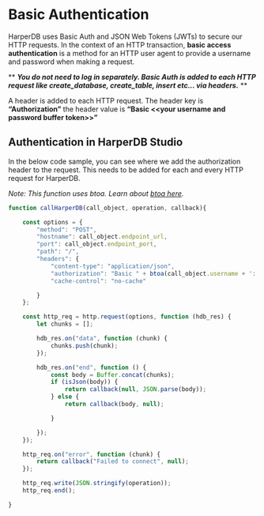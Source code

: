 # Basic Authentication

HarperDB uses Basic Auth and JSON Web Tokens (JWTs) to secure our HTTP requests. In the context of an HTTP transaction, **basic access authentication** is a method for an HTTP user agent to provide a username and password when making a request.

\*\* _**You do not need to log in separately. Basic Auth is added to each HTTP request like create\_database, create\_table, insert etc… via headers.**_ \*\*

A header is added to each HTTP request. The header key is **“Authorization”** the header value is **“Basic <\<your username and password buffer token>>”**

## Authentication in HarperDB Studio

In the below code sample, you can see where we add the authorization header to the request. This needs to be added for each and every HTTP request for HarperDB.

_Note: This function uses btoa. Learn about_ [_btoa here_](https://developer.mozilla.org/en-US/docs/Web/API/btoa)_._

```javascript
function callHarperDB(call_object, operation, callback){

    const options = {
        "method": "POST",
        "hostname": call_object.endpoint_url,
        "port": call_object.endpoint_port,
        "path": "/",
        "headers": {
            "content-type": "application/json",
            "authorization": "Basic " + btoa(call_object.username + ':' + call_object.password),
            "cache-control": "no-cache"

        }
    };

    const http_req = http.request(options, function (hdb_res) {
        let chunks = [];

        hdb_res.on("data", function (chunk) {
            chunks.push(chunk);
        });

        hdb_res.on("end", function () {
            const body = Buffer.concat(chunks);
            if (isJson(body)) {
                return callback(null, JSON.parse(body));
            } else {
                return callback(body, null);

            }

        });
    });

    http_req.on("error", function (chunk) {
        return callback("Failed to connect", null);
    });

    http_req.write(JSON.stringify(operation));
    http_req.end();

}
```

